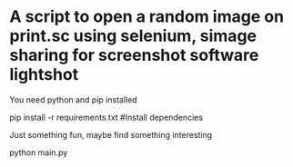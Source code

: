 # A script to open a random image on print.sc using selenium, simage sharing for screenshot software lightshot
You need python and pip installed

pip install -r requirements.txt #Install dependencies

Just something fun, maybe find something interesting

python main.py
